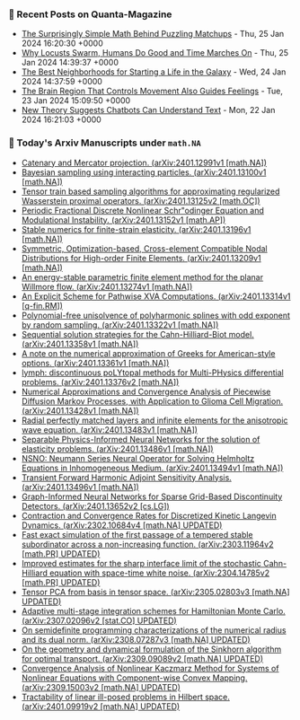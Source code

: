 ### 📝 Recent Posts on Quanta-Magazine
<!-- quanta starts -->
* <a href="https://www.quantamagazine.org/the-surprisingly-simple-math-behind-puzzling-matchups-20240125/">The Surprisingly Simple Math Behind Puzzling Matchups</a> - Thu, 25 Jan 2024 16:20:30 +0000
* <a href="https://www.quantamagazine.org/janna-levin-why-im-co-hosting-the-joy-of-why-podcast-20240125/">Why Locusts Swarm, Humans Do Good and Time Marches On</a> - Thu, 25 Jan 2024 14:39:37 +0000
* <a href="https://www.quantamagazine.org/the-best-neighborhoods-for-starting-a-life-in-the-galaxy-20240124/">The Best Neighborhoods for Starting a Life in the Galaxy</a> - Wed, 24 Jan 2024 14:37:59 +0000
* <a href="https://www.quantamagazine.org/the-part-of-the-brain-that-controls-movement-also-guides-feelings-20240123/">The Brain Region That Controls Movement Also Guides Feelings</a> - Tue, 23 Jan 2024 15:09:50 +0000
* <a href="https://www.quantamagazine.org/new-theory-suggests-chatbots-can-understand-text-20240122/">New Theory Suggests Chatbots Can Understand Text</a> - Mon, 22 Jan 2024 16:21:03 +0000
<!-- quanta ends -->
### 📝 Today's Arxiv Manuscripts under ``math.NA``
<!-- arxiv-math-na starts -->
* <a href="http://arxiv.org/abs/2401.12991">Catenary and Mercator projection. (arXiv:2401.12991v1 [math.NA])</a>
* <a href="http://arxiv.org/abs/2401.13100">Bayesian sampling using interacting particles. (arXiv:2401.13100v1 [math.NA])</a>
* <a href="http://arxiv.org/abs/2401.13125">Tensor train based sampling algorithms for approximating regularized Wasserstein proximal operators. (arXiv:2401.13125v2 [math.OC])</a>
* <a href="http://arxiv.org/abs/2401.13152">Periodic Fractional Discrete Nonlinear Schr"odinger Equation and Modulational Instability. (arXiv:2401.13152v1 [math.AP])</a>
* <a href="http://arxiv.org/abs/2401.13196">Stable numerics for finite-strain elasticity. (arXiv:2401.13196v1 [math.NA])</a>
* <a href="http://arxiv.org/abs/2401.13209">Symmetric, Optimization-based, Cross-element Compatible Nodal Distributions for High-order Finite Elements. (arXiv:2401.13209v1 [math.NA])</a>
* <a href="http://arxiv.org/abs/2401.13274">An energy-stable parametric finite element method for the planar Willmore flow. (arXiv:2401.13274v1 [math.NA])</a>
* <a href="http://arxiv.org/abs/2401.13314">An Explicit Scheme for Pathwise XVA Computations. (arXiv:2401.13314v1 [q-fin.RM])</a>
* <a href="http://arxiv.org/abs/2401.13322">Polynomial-free unisolvence of polyharmonic splines with odd exponent by random sampling. (arXiv:2401.13322v1 [math.NA])</a>
* <a href="http://arxiv.org/abs/2401.13358">Sequential solution strategies for the Cahn-Hilliard-Biot model. (arXiv:2401.13358v1 [math.NA])</a>
* <a href="http://arxiv.org/abs/2401.13361">A note on the numerical approximation of Greeks for American-style options. (arXiv:2401.13361v1 [math.NA])</a>
* <a href="http://arxiv.org/abs/2401.13376">lymph: discontinuous poLYtopal methods for Multi-PHysics differential problems. (arXiv:2401.13376v2 [math.NA])</a>
* <a href="http://arxiv.org/abs/2401.13428">Numerical Approximations and Convergence Analysis of Piecewise Diffusion Markov Processes, with Application to Glioma Cell Migration. (arXiv:2401.13428v1 [math.NA])</a>
* <a href="http://arxiv.org/abs/2401.13483">Radial perfectly matched layers and infinite elements for the anisotropic wave equation. (arXiv:2401.13483v1 [math.NA])</a>
* <a href="http://arxiv.org/abs/2401.13486">Separable Physics-Informed Neural Networks for the solution of elasticity problems. (arXiv:2401.13486v1 [math.NA])</a>
* <a href="http://arxiv.org/abs/2401.13494">NSNO: Neumann Series Neural Operator for Solving Helmholtz Equations in Inhomogeneous Medium. (arXiv:2401.13494v1 [math.NA])</a>
* <a href="http://arxiv.org/abs/2401.13496">Transient Forward Harmonic Adjoint Sensitivity Analysis. (arXiv:2401.13496v1 [math.NA])</a>
* <a href="http://arxiv.org/abs/2401.13652">Graph-Informed Neural Networks for Sparse Grid-Based Discontinuity Detectors. (arXiv:2401.13652v2 [cs.LG])</a>
* <a href="http://arxiv.org/abs/2302.10684">Contraction and Convergence Rates for Discretized Kinetic Langevin Dynamics. (arXiv:2302.10684v4 [math.NA] UPDATED)</a>
* <a href="http://arxiv.org/abs/2303.11964">Fast exact simulation of the first passage of a tempered stable subordinator across a non-increasing function. (arXiv:2303.11964v2 [math.PR] UPDATED)</a>
* <a href="http://arxiv.org/abs/2304.14785">Improved estimates for the sharp interface limit of the stochastic Cahn-Hilliard equation with space-time white noise. (arXiv:2304.14785v2 [math.PR] UPDATED)</a>
* <a href="http://arxiv.org/abs/2305.02803">Tensor PCA from basis in tensor space. (arXiv:2305.02803v3 [math.NA] UPDATED)</a>
* <a href="http://arxiv.org/abs/2307.02096">Adaptive multi-stage integration schemes for Hamiltonian Monte Carlo. (arXiv:2307.02096v2 [stat.CO] UPDATED)</a>
* <a href="http://arxiv.org/abs/2308.07287">On semidefinite programming characterizations of the numerical radius and its dual norm. (arXiv:2308.07287v3 [math.NA] UPDATED)</a>
* <a href="http://arxiv.org/abs/2309.09089">On the geometry and dynamical formulation of the Sinkhorn algorithm for optimal transport. (arXiv:2309.09089v2 [math.NA] UPDATED)</a>
* <a href="http://arxiv.org/abs/2309.15003">Convergence Analysis of Nonlinear Kaczmarz Method for Systems of Nonlinear Equations with Component-wise Convex Mapping. (arXiv:2309.15003v2 [math.NA] UPDATED)</a>
* <a href="http://arxiv.org/abs/2401.09919">Tractability of linear ill-posed problems in Hilbert space. (arXiv:2401.09919v2 [math.NA] UPDATED)</a>
<!-- arxiv-math-na ends -->
